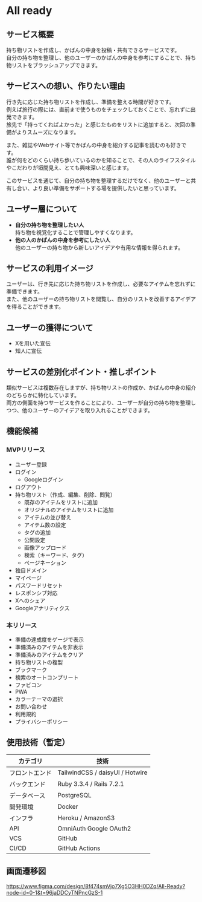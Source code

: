 # All ready

## サービス概要

持ち物リストを作成し、かばんの中身を投稿・共有できるサービスです。<br>
自分の持ち物を整理し、他のユーザーのかばんの中身を参考にすることで、持ち物リストをブラッシュアップできます。

## サービスへの想い、作りたい理由

行き先に応じた持ち物リストを作成し、準備を整える時間が好きです。<br>
例えば旅行の際には、直前まで使うものをチェックしておくことで、忘れずに出発できます。<br>
旅先で「持ってくればよかった」と感じたものをリストに追加すると、次回の準備がよりスムーズになります。

また、雑誌やWebサイト等でかばんの中身を紹介する記事を読むのも好きです。<br>
誰が何をどのくらい持ち歩いているのかを知ることで、その人のライフスタイルやこだわりが垣間見え、とても興味深いと感じます。<br>

このサービスを通じて、自分の持ち物を整理するだけでなく、他のユーザーと共有し合い、より良い準備をサポートする場を提供したいと思っています。

## ユーザー層について

- **自分の持ち物を整理したい人**<br>
持ち物を視覚化することで管理しやすくなります。
- **他の人のかばんの中身を参考にしたい人**<br>
他のユーザーの持ち物から新しいアイデアや有用な情報を得られます。

## サービスの利用イメージ

ユーザーは、行き先に応じた持ち物リストを作成し、必要なアイテムを忘れずに準備できます。<br>
また、他のユーザーの持ち物リストを閲覧し、自分のリストを改善するアイデアを得ることができます。

## ユーザーの獲得について

- Xを用いた宣伝
- 知人に宣伝

## サービスの差別化ポイント・推しポイント

類似サービスは複数存在しますが、持ち物リストの作成か、かばんの中身の紹介のどちらかに特化しています。<br>
両方の側面を持つサービスを作ることにより、ユーザーが自分の持ち物を整理しつつ、他のユーザーのアイデアを取り入れることができます。

## 機能候補

### MVPリリース

- ユーザー登録
- ログイン
    - Googleログイン
- ログアウト
- 持ち物リスト（作成、編集、削除、閲覧）
    - 既存のアイテムをリストに追加
    - オリジナルのアイテムをリストに追加
    - アイテムの並び替え
    - アイテム数の設定
    - タグの追加
    - 公開設定
    - 画像アップロード
    - 検索（キーワード、タグ）
    - ページネーション
- 独自ドメイン
- マイページ
- パスワードリセット
- レスポンシブ対応
- Xへのシェア
- Googleアナリティクス

### 本リリース

- 準備の達成度をゲージで表示
- 準備済みのアイテムを非表示
- 準備済みのアイテムをクリア
- 持ち物リストの複製
- ブックマーク
- 検索のオートコンプリート
- ファビコン
- PWA
- カラーテーマの選択
- お問い合わせ
- 利用規約
- プライバシーポリシー

## 使用技術（暫定）

| カテゴリ | 技術 |
| --- | --- |
| フロントエンド | TailwindCSS / daisyUI / Hotwire
| バックエンド | Ruby 3.3.4 / Rails 7.2.1 |
| データベース | PostgreSQL |
| 開発環境 | Docker |
| インフラ | Heroku / AmazonS3 |
| API | OmniAuth Google OAuth2 |
| VCS | GitHub |
| CI/CD | GitHub Actions |

## 画面遷移図
https://www.figma.com/design/8f474smVjo7Xg5O3HH0DZq/All-Ready?node-id=0-1&t=96jaDDCyTNPncGzS-1
